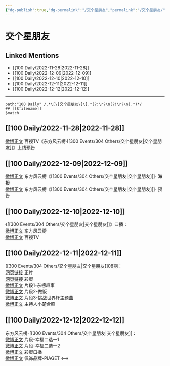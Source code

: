 ```yaml
---
{"dg-publish":true,"dg-permalink":"/交个星朋友","permalink":"/交个星朋友/","created":"2022-12-02T02:22:04.000+08:00","updated":"2023-04-10T16:58:19.000+08:00"}
---
```


# 交个星朋友

## Linked Mentions
- [[100 Daily/2022-11-28\|2022-11-28]]
- [[100 Daily/2022-12-09\|2022-12-09]]
- [[100 Daily/2022-12-10\|2022-12-10]]
- [[100 Daily/2022-12-11\|2022-12-11]]
- [[100 Daily/2022-12-12\|2022-12-12]]


---

```expander
path:"100 Daily" /.*\[\[交个星朋友\]\].*(?:\r?\n(?!\r?\n).*)*/
## [[$filename]]
$match
```
## [[100 Daily/2022-11-28\|2022-11-28]]
[微博正文](https://m.weibo.cn/7516842376/4840730834769517) 百视TV《东方风云榜·[[300 Events/304 Others/交个星朋友\|交个星朋友]]》上线预告
## [[100 Daily/2022-12-09\|2022-12-09]]
[微博正文](http://weibo.com/7779932378/MiLbqb7gX) 东方风云榜《[[300 Events/304 Others/交个星朋友\|交个星朋友]]》海报  
[微博正文](https://weibo.com/7779932378/MiLNXfo8L) 东方风云榜《[[300 Events/304 Others/交个星朋友\|交个星朋友]]》预告
## [[100 Daily/2022-12-10\|2022-12-10]]
《[[300 Events/304 Others/交个星朋友\|交个星朋友]]》口播：  
[微博正文](http://weibo.com/7779932378/MiUO5DMfl) 东方风云榜  
[微博正文](http://weibo.com/7516842376/MiUOHvpJ1) 百视TV
## [[100 Daily/2022-12-11\|2022-12-11]]
[[300 Events/304 Others/交个星朋友\|交个星朋友]]08期：  
[网页链接](https://weibo.cn/sinaurl?u=https%3A%2F%2Fbp-share.bestv.com.cn%2Fbp-share%2FsharePage.html%3FtitleId%3D557532%26contentId%3D-1%26currentEpisode%3D0%26modelType%3D1%26curModel%3D0%26version%3D4.9.6%26platform%3Dios) 正片  
[网页链接](https://weibo.cn/sinaurl?u=https%3A%2F%2Fbp-share.bestv.com.cn%2Fbp-share%2FsharePage.html%3FtitleId%3D557526%26contentId%3D-1%26currentEpisode%3D0%26modelType%3D1%26curModel%3D0%26version%3D4.9.6%26platform%3Dios) 彩蛋  
[微博正文](https://m.weibo.cn/7779932378/4845461468874354) 片段1-东榜趣事  
[微博正文](https://m.weibo.cn/7779932378/4845466501514041) 片段2-做饭  
[微博正文](https://m.weibo.cn/7779932378/4845470281898377) 片段3-挑战世界杯主题曲  
[微博正文](https://m.weibo.cn/5744289682/4845519630771552) 主持人小楚合照
## [[100 Daily/2022-12-12\|2022-12-12]]
东方风云榜-[[300 Events/304 Others/交个星朋友\|交个星朋友]]：  
[微博正文](https://m.weibo.cn/7779932378/4845822610768154) 片段-幸福二选一1  
[微博正文](https://m.weibo.cn/7779932378/4845830157373492) 片段-幸福二选一2  
[微博正文](https://m.weibo.cn/7779932378/4845807508129213) 彩蛋口播  
[微博正文](https://m.weibo.cn/2043491874/4845856450415393) 佩饰品牌-PIAGET
<-->